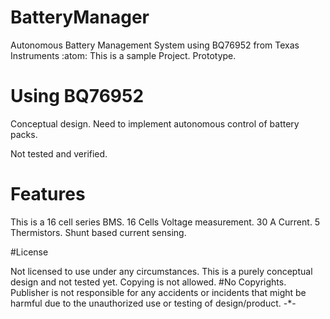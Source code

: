 # BatteryManager
Autonomous Battery Management System using BQ76952 from Texas Instruments :atom:
This is a sample Project.
Prototype.
# Using BQ76952 
Conceptual design.
Need to implement autonomous control of battery packs.

Not tested and verified.

# Features

This is a 16 cell series BMS.
16 Cells Voltage measurement.
30 A Current.
5 Thermistors.
Shunt based current sensing.

#License

Not licensed to use under any circumstances. This is a purely conceptual design and not tested yet. Copying is not allowed. #No Copyrights. Publisher is not responsible for any accidents or incidents that might be harmful due to the unauthorized use or testing of design/product. -*-
